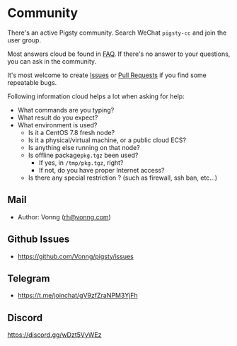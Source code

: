 # Community

There's an active Pigsty community. Search WeChat `pigsty-cc` and join the user group.

Most answers cloud be found in [FAQ](s-faq.md). If there's no answer to your questions, you can ask in the community.

It's most welcome to create [Issues](https://github.com/Vonng/pigsty/issues/new/choose) or [Pull Requests](https://github.com/Vonng/pigsty/pulls) if you find some repeatable bugs.

Following information cloud helps a lot when asking for help:

* What commands are you typing?
* What result do you expect?
* What environment is used?
  * Is it a CentOS 7.8 fresh node? 
  * Is it a physical/virtual machine, or a public cloud ECS?
  * Is anything else running on that node?
  * Is offline package`pkg.tgz` been used?
    * If yes, in `/tmp/pkg.tgz`, right?
    * If not, do you have proper Internet access?
  * Is there any special restriction ? (such as firewall, ssh ban, etc...)

## Mail

* Author: Vonng (rh@vonng.com)

## Github Issues
* https://github.com/Vonng/pigsty/issues

## Telegram

* https://t.me/joinchat/gV9zfZraNPM3YjFh


## Discord

https://discord.gg/wDzt5VyWEz
